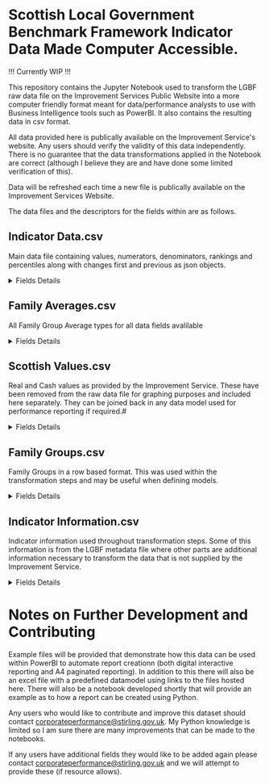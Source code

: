 # Scottish Local Government Benchmark Framework Indicator Data Made Computer Accessible.

!!! Currently WIP !!!

This repository contains the Jupyter Notebook used to transform the LGBF raw data file on the Improvement Services Public Website into a more computer friendly format meant for data/performance analysts to use with Business Intelligence tools such as PowerBI. It also contains the resulting data in csv format. 

All data provided here is publically available on the Improvement Service's website. Any users should verify the validity of this data independently. There is no guarantee that the data transformations applied in the Notebook are correct (although I believe they are and have done some limited verification of this).

Data will be refreshed each time a new file is publically available on the Improvement Services Website.

The data files and the descriptors for the fields within are as follows.

## Indicator Data.csv
Main data file containing values, numerators, denominators, rankings and percentiles along with changes first and previous as json objects.

<details><summary>Fields Details</summary>
    
- Key_CodePeriod
    >Concatenated Code and Period to create relationships to Scottish Averages and Scottish Values.
- Key_CodePeriodFamilyGroup
    >Concatenated Code, Period and Family Group to create a relationship to Family Averages.
- GSS Code
- Local_Authority
- Code 
    >Corrected to be A-Z sortable.
- Period
- Real_Value
- Real_Numerator
- Real_Denominator
- Cash_Value
- Cash_Numerator
- Cash_Denominator
- ScotRank
    >Scottish Ranking for each Local Authority within code and Period group based on the aim outlined in Indicator Information.csv. Goldilocks indicators are calculated as rank based on distance from mid point.
- ScotPct
    >Scottish Percentile calculated using the same methodology above.
- FamilyRank
    >Family Group Ranking for each Local Authority within code, Period and family group group based on the aim outlined in Indicator Information.csv. Goldilocks indicators are calculated as rank based on distance from mid point.
- FamilyPct
    >Family Group Percentile calculated using the same methodology above.
- Previous
    >Json object containing the previous rows value fields only; including ranks and percentiles (the first row of each local authority and code combination will be blank). Can be expanded by transforming the column type to Json within PowerQuery or PowerBI.
- First
    >Json object containing the first rows value fields only; including ranks and percentiles (the first row of each local authority and code combination will be blank). Can be expanded by transforming the column type to Json within PowerQuery or PowerBI.
- Changes
    >Json object containing changes from first and previous values as outlined below:
    - ScotRank_ChangeSincePrevious
    - ScotPct_ChangeSincePrevious
    - FamilyRank_ChangeSincePrevious
    - FamilyPct_ChangeSincePrevious
    - ScotRank_ChangeSinceFirst
    - ScotPct_ChangeSinceFirst
    - FamilyRank_ChangeSinceFirst
    - FamilyPct_ChangeSinceFirst
    - Real_Value_ChangeSincePrevious
    - Real_Numerator_ChangeSincePrevious
    - Real_Denominator_ChangeSincePrevious
    - Cash_Value_ChangeSincePrevious
    - Cash_Numerator_ChangeSincePrevious
    - Cash_Denominator_ChangeSincePrevious
    - Real_Value_ChangeSinceFirst
    - Real_Numerator_ChangeSinceFirst
    - Real_Denominator_ChangeSinceFirst
    - Cash_Value_ChangeSinceFirst
    - Cash_Numerator_ChangeSinceFirst
    - Cash_Denominator_ChangeSinceFirst
    - PercentChange_AimAdjusted_SincePrevious
        >An aim adjusted percentage change between two indicator values. There are two niche cases here. One where previous and current values are both 0 resulting in 0% in all cases. Another where only the previous value is 0 resulting in None being returned as it is not possible to calculate % change from 0. Having looked at the dataset this has only occured 3 times and only affects Orkney and Eilean Siar for CHN20b. Further to this changes in percentage indicators are calculated using 100 as a denominator rather than previous. This is to avodi situations where very small percentages return 1000% or more change (which for our purposes seemed unreasonable to report). Goldilocks indicators are handled by calculating distance from midpoint for current and previous and using these to calculate the percentage.
    - PercentChange_AimAdjusted_SinceFirst
        > An aim adjusted percentage change between two indicator values. There are two niche cases here. One where first and current values are both 0 resulting in 0% in all cases. Another where only the previous value is 0 resulting in None being returned as it is not possible to calculate % change from 0. Having looked at the dataset this has only occured 3 times and only affects Orkney and Eilean Siar for CHN20b. Further to this changes in percentage indicators are calculated using 100 as a denominator rather than previous. This is to avodi situations where very small percentages return 1000% or more change (which for our purposes seemed unreasonable to report). Goldilocks indicators are handled by calculating distance from midpoint for first and current and using these to calculate the percentage.
</details>

## Family Averages.csv
All Family Group Average types for all data fields avalilable

<details><summary>Fields Details</summary>
    
- Code
    > Corrected to be A-Z sortable.
- Period
- Family_Group
- FamilyAv_LA_Real
    > Average of Local Authority real values within each Family Group, Code and Period combination
- FamilyAv_LA_Num_Real
    > Average of Local Authority real numerator values within each Family Group, Code and Period combination
- FamilyAv_LA_Den_Real
    > Average of Local Authority real denominator values within each Family Group, Code and Period combination
- FamilyAv_NumDen_Real
    > Average created by summing the real numerator values and denominator values for each Family Group, Code and Period combination and dividing them together appropriately.
- FamilyAv_LA_Cash
    > Average of Local Authority cash values within each Family Group, Code and Period combination
- FamilyAv_LA_Num_Cash
    > Average of Local Authority cash numerator values within each Family Group, Code and Period combination
- FamilyAv_LA_Den_Cash
    > Average of Local Authority cash denominator values within each Family Group, Code and Period combination
- FamilyAv_NumDen_Cash
    > Average created by summing the cash numerator values and denominator values for each Family Group, Code and Period combination and dividing them together appropriately.
- Key_CodePeriodFamily_Group
    > Concatenated Code, Period and Family Group to create a relationship to Indicator Data.

# Scottish Averages.csv
All Family Group Average types for all data fields avalilable

Fields :
- Code
    > Corrected to be A-Z sortable.
- Period
- ScotAv_LA_Real
    > Average of Local Authority real values within each Code and Period combination
- ScotAv_LA_Num_Real
    > Average of Local Authority real numerator values within each Code and Period combination
- ScotAv_LA_Den_Real
    > Average of Local Authority real denominator values within each Code and Period combination
- ScotAv_NumDen_Real
    > Average created by summing the real numerator values and denominator values for each Code and Period combination and dividing them together appropriately.
- ScotAv_LA_Cash
    > Average of Local Authority cash values within each Code and Period combination
- ScotAv_LA_Num_Cash
    > Average of Local Authority cash numerator values within each Code and Period combination
- ScotAv_LA_Den_Cash
    > Average of Local Authority cash denominator values within each Code and Period combination
- ScotAv_NumDen_Cash
    > Average created by summing the cash numerator values and denominator values for each Code and Period combination and dividing them together appropriately.
- Key_CodePeriod
    > Concatenated Code and Period to create a relationship to Indicator Data.
</details>

## Scottish Values.csv
Real and Cash values as provided by the Improvement Service. These have been removed from the raw data file for graphing purposes and included here separately. They can be joined back in any data model used for performance reporting if required.#

<details><summary>Fields Details</summary>
    
- Key_CodePeriod
    > Concatenated Code and Period to create a relationship to Indicator Data.
- Code
    > Corrected to be A-Z sortable.
- Period
- IS_Scot_Real_Value
- IS_Scot_Cash_Value
</details>

## Family Groups.csv
Family Groups in a row based format. This was used within the transformation steps and may be useful when defining models.

<details><summary>Fields Details</summary>

- Local_Authority
- Type
    > Type of grouping. Either "Environmental, Culture & Leisure, Economic Development, Corporate and Property indicators" or "Children, Social Work and Housing indicators"
- Family_Group
    > Family Group Number
</details>

## Indicator Information.csv
Indicator information used throughout transformation steps. Some of this information is from the LGBF metadata file where other parts are additional information necessary to transform the data that is not supplied by the Improvement Service.

<details><summary>Fields Details</summary>

- Title
    > Indicator title copied from the metadata file
- Code
    > Original code as provided in the raw data file
- Code_Sortable
    > A-Z sortable version of the code e.g original : Env4a, sortable : Env 04a
- ReportingPeriod
    > Period data is reported over e.g Annual, 3 Yearly Aggregate etc.
- MeasureType
    > Measure type e.g Percentage, Rate per 100 etc.
- NumberFormat
    > Number format for use to create a user friendly text string that represents the number. e.g value : 1.23, value with number format applied : 1.23 Weeks
- YMin
    > For graphing purposes the minimum value shown on the y axis
- YMax
    > For graphing purposes the maximum value shown on the y axis
- ISCategory
    > Category as supplied by the improvement service
- Committee
    > Stirling Council's reportable committee. Change these values as appropriate for your own council
- FamilyGrouping
    > Family group type for the indicator.
- StirlingService
    > Stirling Council's reportable service structure (semicolon delimited)
- Ranking_Type
    > Either Ascending (aim to minimise), Descending (aim to maximise) or Goldilocks (aim closest to defined mid-point)
- NumberFormat_NoText
    > Number format that can be used to round the value appropriately without adding string elements
- Source
    > Text Field containing the information from the LGBF metadata for the source of the data.
- Numerator_Correct
    > Correct numerator title (some titles were incorrect within the headings in the raw data table at the time of writing)
- Denominator_Correct
    > Correct denominator title (some titles were incorrect within the headings in the raw data table at the time of writing)
- Numerator_Match
    > Numerator title that matches the title used in the raw data file (some titles were incorrect within the headings in the raw data table at the time of writing)
- Denominator_Match
    > Denominator title that matches the title used in the raw data file (some titles were incorrect within the headings in the raw data table at the time of writing)
- Numerator_Multipier
    > Multiplier required to convert back numerator values that have been truncated into £000 or similar. These truncations do not provide valid data to create averages.
- Denominator_Multiplier
    > Multiplier required to conver back denominator values that have been truncated into £000 or similar. These truncations do not provide valid data to create averages.
- Ranking_GoldilocksMidpoint
    > Mid point for any goldilocks ranking or percentile calculations (if applicable)
</details>

# Notes on Further Development and Contributing
Example files will be provided that demonstrate how this data can be used within PowerBI to automate report creationn (both digital interactive reporting and A4 paginated reporting). In addition to this there will also be an excel file with a predefined datamodel using links to the files hosted here. There will also be a notebook developed shortly that will provide an example as to how a report can be created using Python.

Any users who would like to contribute and improve this dataset should contact corporateperformance@stirling.gov.uk. My Python knowledge is limited so I am sure there are many improvements that can be made to the notebooks.

If any users have additional fields they would like to be added again please contact corporateperformance@stirling.gov.uk and we will attempt to provide these (if resource allows).
